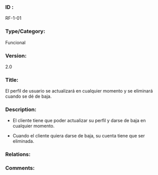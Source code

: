 ### ID : 
RF-1-01

### Type/Category:
Funcional

### Version:
2.0

### Title:
El perfil de usuario se actualizará en cualquier momento y se eliminará cuando se dé de baja.

### Description:
- El cliente tiene que poder actualizar su perfil y darse de baja en cualquier momento. 

- Cuando el cliente quiera darse de baja, su cuenta tiene que ser eliminada.

### Relations:


### Comments: